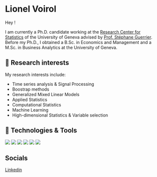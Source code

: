 # Lionel Voirol

Hey ! 

I am currently a Ph.D. candidate working at the [Research Center for Statistics](https://www.unige.ch/gsem/en/research/institutes/rcs/) of the University of Geneva advised by [Prof. Stéphane Guerrier](https://scholar.google.com/citations?user=gYtEmbwAAAAJ&hl=en&oi=ao). Before my Ph.D., I obtained a B.Sc. in Economics and Management and a M.Sc. in Business Analytics at the University of Geneva.


## 🔭 Research interests
My research interests include:
  - Time series analysis & Signal Processing
  - Boostrap methods
  - Generalized Mixed Linear Models
  - Applied Statistics
  - Computational Statistics
  - Machine Learning
  - High-dimensional Statistics & Variable selection



## 🔧 Technologies & Tools
![](https://img.shields.io/badge/OS-Linux-informational?style=flat&logo=linux&logoColor=white&color=2bbc8a)
![](https://img.shields.io/badge/Editor-RStudio-informational?style=flat&logo=RStudio&logoColor=white&color=2bbc8a)
![](https://img.shields.io/badge/Code-R-informational?style=flat&logo=R&logoColor=white&color=2bbc8a)
![](https://img.shields.io/badge/Code-Python-informational?style=flat&logo=python&logoColor=white&color=2bbc8a)
![](https://img.shields.io/badge/C++-Solutions-blue.svg?style=flat&logo=c%2B%2B)
![](https://img.shields.io/badge/Shell-Bash-informational?style=flat&logo=gnu-bash&logoColor=white&color=2bbc8a)

## Socials

<a href="https://ch.linkedin.com/in/lionel-voirol-247a5a164">
Linkedin
</a>


<!--
**lionelvoirol/lionelvoirol** is a ✨ _special_ ✨ repository because its `README.md` (this file) appears on your GitHub profile.

Here are some ideas to get you started:

- 🔭 I’m currently working on ...
- 🌱 I’m currently learning ...
- 👯 I’m looking to collaborate on ...
- 🤔 I’m looking for help with ...
- 💬 Ask me about ...
- 📫 How to reach me: ...
- 😄 Pronouns: ...
- ⚡ Fun fact: ...
-->
